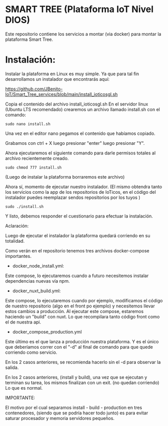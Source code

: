 # SMART TREE (Plataforma IoT Nivel DIOS)

Este repositorio contiene los servicios a montar (via docker) para montar la plataforma Smart Tree.



# Instalación:


Instalar la plataforma en Linux es muy simple. Ya que para tal fin desarrollamos un instalador que encontrarás aquí:

https://github.com/JBenito-IoT/Smart_Tree_services/blob/main/install_ioticosgl.sh


Copia el contenido del archivo install_ioticosgl.sh
En el servidor linux (Ubuntu LTS recomendado) crearemos un archivo llamado install.sh con el comando:

```
sudo nano install.sh 
```

Una vez en el editor nano pegamos el contenido que habíamos copiado.

Grabamos con ctrl + X luego presionar "enter" luego presionar "Y".

Ahora ejecutaremos el siguiente comando para darle permisos totales al archivo recientemente creado.

```
sudo chmod 777 install.sh
```

(Luego de instalar la plataforma borraremos este archivo)

Ahora sí, momento de ejecutar nuestro instalador. (El mismo obtendra tanto los servicios como la app de los repositorios de IoTicos, en el código del instalador puedes reemplazar sendos repositorios por los tuyos )

```
sudo ./install.sh
```

Y listo, debemos responder el cuestionario para efectuar la instalación.


Aclaración:

Luego de ejecutar el instalador la plataforma quedará corriendo en su totalidad.

Como verán en el repositorio tenemos tres archivos docker-compose importantes.

- docker_node_install.yml:

Este compose, lo ejecutaremos cuando a futuro necesitemos instalar dependencias nuevas vía npm.

- docker_nuxt_build.yml:

Este compose, lo ejecutaremos cuando por ejemplo, modificamos el código de nuestro repositorio (algo en el front po ejemplo) y necesitemos llevar estos cambios a producción. 
Al ejecutar este compose, estaremos haciendo un "build" con nuxt. Lo que recompilara tanto código front como el de nuestra api.

- docker_compose_production.yml

Este último es el que lanza a producción nuestra plataforma. Y es el único que deberíamos correr con el "-d" al final de comando para que quede corriendo como servicio.

En los 2 casos anteriores, se recomienda hacerlo sin el -d para observar la salida. 

En los 2 casos anteriores, (install y build), una vez que se ejecutan y terminan su tarea, los mismos finalizan con un exit. (no quedan corriendo) Lo que es normal.


IMPORTANTE:

El  motivo por el cual separamos install - build - production en tres contenedores, (siendo que se podría hacer todo junto) es para evitar saturar procesador y memoria servidores pequeños.
